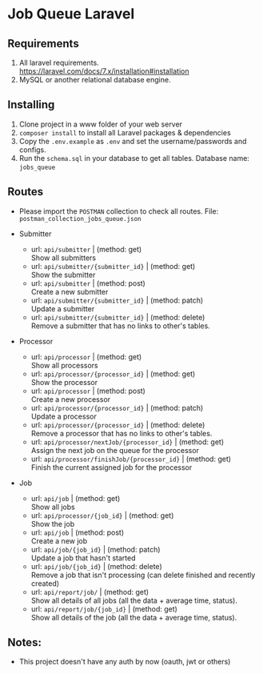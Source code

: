
# Job Queue Laravel

## Requirements

1) All laravel requirements. https://laravel.com/docs/7.x/installation#installation
2) MySQL or another relational database engine.

## Installing 
1) Clone project in a www folder of your web server
2) `composer install` to install all Laravel packages & dependencies
3) Copy the `.env.example` as `.env` and set the username/passwords and configs. 
4) Run the `schema.sql` in your database to get all tables. Database name: `jobs_queue`


## Routes 
- Please import the `POSTMAN` collection to check all routes. File: `postman_collection_jobs_queue.json`

- Submitter
    - url: `api/submitter` | (method: get)
        <br> Show all submitters 
    - url: `api/submitter/{submitter_id}` | (method: get)
        <br> Show the submitter 
    - url: `api/submitter` | (method: post)
        <br> Create a new submitter 
    - url: `api/submitter/{submitter_id}` | (method: patch)
        <br> Update a submitter 
    - url: `api/submitter/{submitter_id}` | (method: delete)
        <br> Remove a submitter that has no links to other's tables.
        
- Processor
    - url: `api/processor` | (method: get)
        <br> Show all processors 
    - url: `api/processor/{processor_id}` | (method: get)
        <br> Show the processor
    - url: `api/processor` | (method: post)
        <br> Create a new processor 
    - url: `api/processor/{processor_id}` | (method: patch)
        <br> Update a processor 
    - url: `api/processor/{processor_id}` | (method: delete)
        <br> Remove a processor that has no links to other's tables.
    - url: `api/processor/nextJob/{processor_id}` | (method: get)
        <br> Assign the next job on the queue for the processor
    - url: `api/processor/finishJob/{processor_id}` | (method: get)
        <br> Finish the current assigned job for the processor
        
- Job
    - url: `api/job` | (method: get)
        <br> Show all jobs 
    - url: `api/processor/{job_id}` | (method: get)
        <br> Show the job
    - url: `api/job` | (method: post)
        <br> Create a new job 
    - url: `api/job/{job_id}` | (method: patch)
        <br> Update a job that hasn't started  
    - url: `api/job/{job_id}` | (method: delete)
        <br> Remove a job that isn't processing (can delete finished and recently created)
    - url: `api/report/job/` | (method: get)
        <br> Show all details of all jobs (all the data + average time, status).
    - url: `api/report/job/{job_id}` | (method: get)
        <br> Show all details of the job  (all the data + average time, status).    
 
 
 
 
## Notes:
- This project doesn't have any auth by now (oauth, jwt or others)


